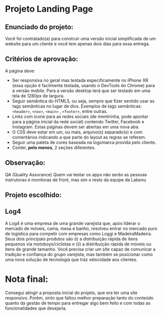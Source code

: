 # Projeto Landing Page

## Enunciado do projeto:

Você foi contratado(a) para construir uma versão inicial  simplificada de um website para um cliente e você tem apenas dois dias para essa entrega. 


## Critérios de aprovação:

A página deve:

- Ser responsiva no geral mas testada especificamente no iPhone XR (essa opção é facilmente testada, usando o DevTools do Chrome) para a versão mobile. Para a versão desktop terá que ser testado em uma tela de 1280px de largura.
- Seguir semântica do HTML5, ou seja, sempre que fizer sentido usar as tags semânticas no lugar de divs. Exemplos de tags semânticas: `<header>`, `<nav>`, `<main>` , `<footer>`, entre outras.
- Links com ícone para as redes sociais (de mentirinha, pode apontar para a página inicial da rede social) contendo Twitter, Facebook e Instagram. Estas páginas devem ser abertas em uma nova aba.
- O CSS deve estar em um, ou mais, arquivo(s) separado(s) e com comentários indicando a que parte do layout as regras se referem.
- Seguir uma paleta de cores baseada na logomarca provida pelo cliente.
- Conter, **pelo menos**, 2 seções diferentes.

## Observação:
QA (Quality Assurance)
Quem vai testar os apps não serão as pessoas instrutoras e monitoras de front, mas sim o resto da equipe da Labenu


## Projeto escolhido:

## Log4
A Log4 é uma empresa de uma grande varejista que, após liderar o mercado de móveis, cama, mesa e banho, resolveu entrar no mercado puro de logística para competir com empresas como Loggi e MadeiraMadeira. Seus dois principais produtos são (i) a distribuição rápida de itens pequenos via motoboys/ciclistas e (ii) a distribuição rápida de móveis ou itens de grande tamanho. Você precisa criar um site capaz de comunicar a tradição e confiança do grupo varejista, mas também se posicionar como uma nova solução de tecnologia que traz velocidade aos clientes. 


# Nota final: 
Consegui atingir a proposta inicial do projeto, que era ter uma site responsivo. Porém, sinto que faltou melhor preparação tanto do conteúdo quanto da gestão de tempo para entregar algo bem feito e com todas as funcionalidades que desejaria. 